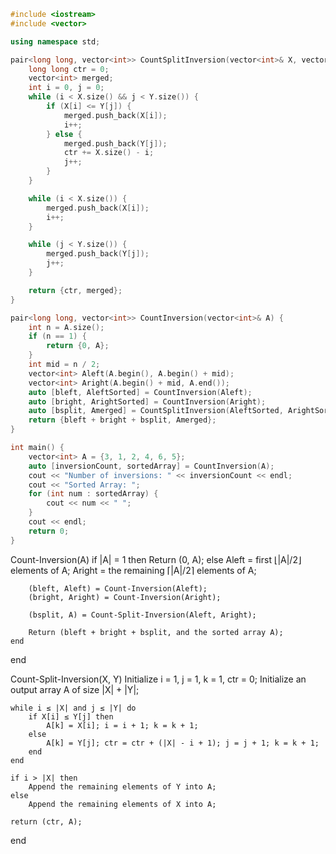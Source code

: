 ```cpp
#include <iostream>
#include <vector>

using namespace std;

pair<long long, vector<int>> CountSplitInversion(vector<int>& X, vector<int>& Y) {
    long long ctr = 0;
    vector<int> merged;
    int i = 0, j = 0;
    while (i < X.size() && j < Y.size()) {
        if (X[i] <= Y[j]) {
            merged.push_back(X[i]);
            i++;
        } else {
            merged.push_back(Y[j]);
            ctr += X.size() - i;
            j++;
        }
    }

    while (i < X.size()) {
        merged.push_back(X[i]);
        i++;
    }

    while (j < Y.size()) {
        merged.push_back(Y[j]);
        j++;
    }

    return {ctr, merged};
}

pair<long long, vector<int>> CountInversion(vector<int>& A) {
    int n = A.size();
    if (n == 1) {
        return {0, A};
    }
    int mid = n / 2;
    vector<int> Aleft(A.begin(), A.begin() + mid);
    vector<int> Aright(A.begin() + mid, A.end());
    auto [bleft, AleftSorted] = CountInversion(Aleft);
    auto [bright, ArightSorted] = CountInversion(Aright);
    auto [bsplit, Amerged] = CountSplitInversion(AleftSorted, ArightSorted);
    return {bleft + bright + bsplit, Amerged};
}

int main() {
    vector<int> A = {3, 1, 2, 4, 6, 5}; 
    auto [inversionCount, sortedArray] = CountInversion(A); 
    cout << "Number of inversions: " << inversionCount << endl;
    cout << "Sorted Array: ";
    for (int num : sortedArray) {
        cout << num << " ";
    }
    cout << endl; 
    return 0;
}

```
Count-Inversion(A)
    if |A| = 1 then
        Return (0, A);
    else
        Aleft = first ⌊|A|/2⌋ elements of A;
        Aright = the remaining ⌈|A|/2⌉ elements of A;
        
        (bleft, Aleft) = Count-Inversion(Aleft);
        (bright, Aright) = Count-Inversion(Aright);
        
        (bsplit, A) = Count-Split-Inversion(Aleft, Aright);
        
        Return (bleft + bright + bsplit, and the sorted array A);
    end
end

Count-Split-Inversion(X, Y)
    Initialize i = 1, j = 1, k = 1, ctr = 0;
    Initialize an output array A of size |X| + |Y|;
    
    while i ≤ |X| and j ≤ |Y| do
        if X[i] ≤ Y[j] then
            A[k] = X[i]; i = i + 1; k = k + 1;
        else
            A[k] = Y[j]; ctr = ctr + (|X| - i + 1); j = j + 1; k = k + 1;
        end
    end
    
    if i > |X| then
        Append the remaining elements of Y into A;
    else
        Append the remaining elements of X into A;
    
    return (ctr, A);
end

